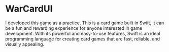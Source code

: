 # WarCardUI
I developed this game as a practice.  This is a card game built in Swift, it can be a fun and rewarding experience for anyone interested in game development. With its powerful and easy-to-use features, Swift is an ideal programming language for creating card games that are fast, reliable, and visually appealing.
